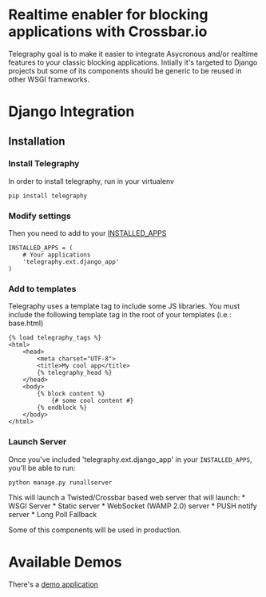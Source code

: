 # Realtime enabler for blocking applications with Crossbar.io

Telegraphy goal is to make it easier to integrate Asycronous and/or realtime features to your classic blocking applications.
Intially it's targeted to Django projects but some of its components should be generic to be reused in other WSGI frameworks.


# Django Integration

## Installation

### Install Telegraphy
In order to install telegraphy, run in your virtualenv

    pip install telegraphy

### Modify settings
Then you need to add to your [INSTALLED_APPS](https://docs.djangoproject.com/en/1.7/ref/settings/#installed-apps)

    INSTALLED_APPS = (
        # Your applications
        'telegraphy.ext.django_app'
    )

### Add to templates
Telegraphy uses a template tag to include some JS libraries. You must include the following template tag in the root of your templates (i.e.: base.html)

    {% load telegraphy_tags %}
    <html>
        <head>
            <meta charset="UTF-8">
            <title>My cool app</title>
            {% telegraphy_head %}
        </head>
        <body>
            {% block content %}
                {# some cool content #}
            {% endblock %}
        </body>
    </html>



### Launch Server

Once you've included 'telegraphy.ext.django_app' in your `ÌNSTALLED_APPS`, you'll be able to run:

    python manage.py runallserver

This will launch a Twisted/Crossbar based web server that will launch:
    * WSGI Server
    * Static server
    * WebSocket (WAMP 2.0) server
    * PUSH notify server
    * Long Poll Fallback

Some of this components will be used in production.


# Available Demos

There's a [demo application](./src/examples/django/django_telegraphy)